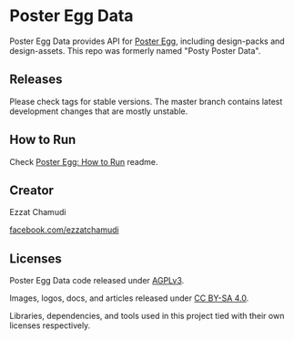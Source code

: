 # Poster Egg Data

Poster Egg Data provides API for [Poster Egg](https://github.com/ezhmd/poster-egg), including design-packs and design-assets. This repo was formerly named "Posty Poster Data".

## Releases

Please check tags for stable versions. The master branch contains latest development changes that are mostly unstable.

## How to Run

Check [Poster Egg: How to Run](https://github.com/ezhmd/poster-egg#how-to-run) readme.

## Creator

Ezzat Chamudi

[facebook.com/ezzatchamudi](https://facebook.com/ezzatchamudi)

## Licenses

Poster Egg Data code released under [AGPLv3](http://www.gnu.org/licenses/agpl-3.0.html). 

Images, logos, docs, and articles released under [CC BY-SA 4.0](https://creativecommons.org/licenses/by-sa/4.0/). 

Libraries, dependencies, and tools used in this project tied with their own licenses respectively.
